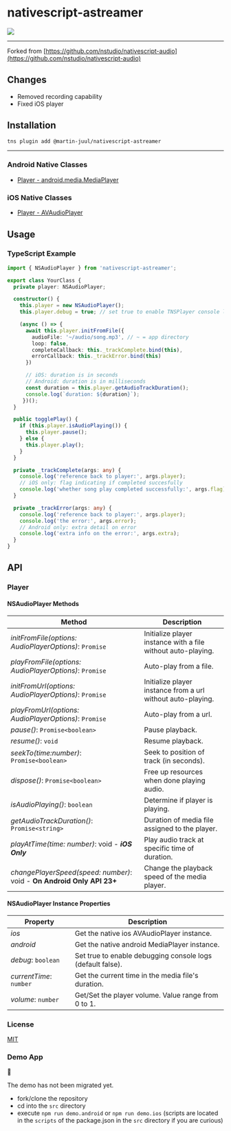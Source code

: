 # nativescript-astreamer

<a href="https://www.npmjs.com/package/@martin-juul/nativescript-astreamer">
  <img src="https://flat.badgen.net/npm/v/@martin-juul/nativescript-astreamer" />
</a>

---

Forked from [https://github.com/nstudio/nativescript-audio](https://github.com/nstudio/nativescript-audio)

## Changes

+ Removed recording capability
+ Fixed iOS player

## Installation

`tns plugin add @martin-juul/nativescript-astreamer`

---

### Android Native Classes

- [Player - android.media.MediaPlayer](http://developer.android.com/reference/android/media/MediaPlayer.html)

### iOS Native Classes

- [Player - AVAudioPlayer](https://developer.apple.com/library/ios/documentation/AVFoundation/Reference/AVAudioPlayerClassReference/)

## Usage

### TypeScript Example

```typescript
import { NSAudioPlayer } from 'nativescript-astreamer';

export class YourClass {
  private player: NSAudioPlayer;

  constructor() {
    this.player = new NSAudioPlayer();
    this.player.debug = true; // set true to enable TNSPlayer console logs for debugging.

    (async () => {
      await this.player.initFromFile({
        audioFile: '~/audio/song.mp3', // ~ = app directory
        loop: false,
        completeCallback: this._trackComplete.bind(this),
        errorCallback: this._trackError.bind(this)
      })

      // iOS: duration is in seconds
      // Android: duration is in milliseconds
      const duration = this.player.getAudioTrackDuration();
      console.log(`duration: ${duration}`);
     })();
  }

  public togglePlay() {
    if (this.player.isAudioPlaying()) {
      this.player.pause();
    } else {
      this.player.play();
    }
  }

  private _trackComplete(args: any) {
    console.log('reference back to player:', args.player);
    // iOS only: flag indicating if completed succesfully
    console.log('whether song play completed successfully:', args.flag);
  }

  private _trackError(args: any) {
    console.log('reference back to player:', args.player);
    console.log('the error:', args.error);
    // Android only: extra detail on error
    console.log('extra info on the error:', args.extra);
  }
}
```

## API

### Player

#### NSAudioPlayer Methods

| Method                                                                 | Description                                                  |
| ---------------------------------------------------------------------- | ------------------------------------------------------------ |
| _initFromFile(options: AudioPlayerOptions)_: `Promise`                 | Initialize player instance with a file without auto-playing. |
| _playFromFile(options: AudioPlayerOptions)_: `Promise`                 | Auto-play from a file.                                       |
| _initFromUrl(options: AudioPlayerOptions)_: `Promise`                  | Initialize player instance from a url without auto-playing.  |
| _playFromUrl(options: AudioPlayerOptions)_: `Promise`                  | Auto-play from a url.                                        |
| _pause()_: `Promise<boolean>`                                          | Pause playback.                                              |
| _resume()_: `void`                                                     | Resume playback.                                             |
| _seekTo(time:number)_: `Promise<boolean>`                              | Seek to position of track (in seconds).                     |
| _dispose()_: `Promise<boolean>`                                        | Free up resources when done playing audio.                   |
| _isAudioPlaying()_: `boolean`                                          | Determine if player is playing.                              |
| _getAudioTrackDuration()_: `Promise<string>`                           | Duration of media file assigned to the player.               |
| _playAtTime(time: number)_: void - **_iOS Only_**                      | Play audio track at specific time of duration.               |
| _changePlayerSpeed(speed: number)_: void - **On Android Only API 23+** | Change the playback speed of the media player.               |

#### NSAudioPlayer Instance Properties

| Property                | Description                                                |
| ----------------------- | ---------------------------------------------------------- |
| _ios_                   | Get the native ios AVAudioPlayer instance.                 |
| _android_               | Get the native android MediaPlayer instance.               |
| _debug_: `boolean`      | Set true to enable debugging console logs (default false). |
| _currentTime_: `number` | Get the current time in the media file's duration.         |
| _volume_: `number`      | Get/Set the player volume. Value range from 0 to 1.        |

### License

[MIT](/LICENSE)

### Demo App

:no_entry_sign:

The demo has not been migrated yet.

- fork/clone the repository
- cd into the `src` directory
- execute `npm run demo.android` or `npm run demo.ios` (scripts are located in the `scripts` of the package.json in the `src` directory if you are curious)
